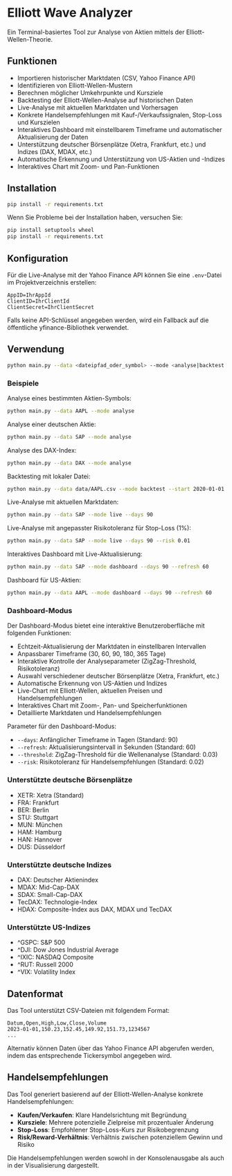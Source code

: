 # Elliott Wave Analyzer

Ein Terminal-basiertes Tool zur Analyse von Aktien mittels der Elliott-Wellen-Theorie.

## Funktionen

- Importieren historischer Marktdaten (CSV, Yahoo Finance API)
- Identifizieren von Elliott-Wellen-Mustern
- Berechnen möglicher Umkehrpunkte und Kursziele
- Backtesting der Elliott-Wellen-Analyse auf historischen Daten
- Live-Analyse mit aktuellen Marktdaten und Vorhersagen
- Konkrete Handelsempfehlungen mit Kauf-/Verkaufssignalen, Stop-Loss und Kurszielen
- Interaktives Dashboard mit einstellbarem Timeframe und automatischer Aktualisierung der Daten
- Unterstützung deutscher Börsenplätze (Xetra, Frankfurt, etc.) und Indizes (DAX, MDAX, etc.)
- Automatische Erkennung und Unterstützung von US-Aktien und -Indizes
- Interaktives Chart mit Zoom- und Pan-Funktionen

## Installation

```bash
pip install -r requirements.txt
```

Wenn Sie Probleme bei der Installation haben, versuchen Sie:

```bash
pip install setuptools wheel
pip install -r requirements.txt
```

## Konfiguration

Für die Live-Analyse mit der Yahoo Finance API können Sie eine `.env`-Datei im Projektverzeichnis erstellen:

```
AppID=IhrAppId
ClientID=IhrClientId
ClientSecret=IhrClientSecret
```

Falls keine API-Schlüssel angegeben werden, wird ein Fallback auf die öffentliche yfinance-Bibliothek verwendet.

## Verwendung

```bash
python main.py --data <dateipfad_oder_symbol> --mode <analyse|backtest|live|dashboard> [--start YYYY-MM-DD] [--end YYYY-MM-DD]
```

### Beispiele

Analyse eines bestimmten Aktien-Symbols:
```bash
python main.py --data AAPL --mode analyse
```

Analyse einer deutschen Aktie:
```bash
python main.py --data SAP --mode analyse
```

Analyse des DAX-Index:
```bash
python main.py --data DAX --mode analyse
```

Backtesting mit lokaler Datei:
```bash
python main.py --data data/AAPL.csv --mode backtest --start 2020-01-01 --end 2022-12-31
```

Live-Analyse mit aktuellen Marktdaten:
```bash
python main.py --data SAP --mode live --days 90
```

Live-Analyse mit angepasster Risikotoleranz für Stop-Loss (1%):
```bash
python main.py --data SAP --mode live --days 90 --risk 0.01
```

Interaktives Dashboard mit Live-Aktualisierung:
```bash
python main.py --data SAP --mode dashboard --days 90 --refresh 60
```

Dashboard für US-Aktien:
```bash
python main.py --data AAPL --mode dashboard --days 90 --refresh 60
```

### Dashboard-Modus

Der Dashboard-Modus bietet eine interaktive Benutzeroberfläche mit folgenden Funktionen:

- Echtzeit-Aktualisierung der Marktdaten in einstellbaren Intervallen
- Anpassbarer Timeframe (30, 60, 90, 180, 365 Tage)
- Interaktive Kontrolle der Analyseparameter (ZigZag-Threshold, Risikotoleranz)
- Auswahl verschiedener deutscher Börsenplätze (Xetra, Frankfurt, etc.)
- Automatische Erkennung von US-Aktien und Indizes
- Live-Chart mit Elliott-Wellen, aktuellen Preisen und Handelsempfehlungen
- Interaktives Chart mit Zoom-, Pan- und Speicherfunktionen
- Detaillierte Marktdaten und Handelsempfehlungen

Parameter für den Dashboard-Modus:
- `--days`: Anfänglicher Timeframe in Tagen (Standard: 90)
- `--refresh`: Aktualisierungsintervall in Sekunden (Standard: 60)
- `--threshold`: ZigZag-Threshold für die Wellenanalyse (Standard: 0.03)
- `--risk`: Risikotoleranz für Handelsempfehlungen (Standard: 0.02)

### Unterstützte deutsche Börsenplätze

- XETR: Xetra (Standard)
- FRA: Frankfurt
- BER: Berlin
- STU: Stuttgart
- MUN: München
- HAM: Hamburg
- HAN: Hannover
- DUS: Düsseldorf

### Unterstützte deutsche Indizes

- DAX: Deutscher Aktienindex
- MDAX: Mid-Cap-DAX
- SDAX: Small-Cap-DAX
- TecDAX: Technologie-Index
- HDAX: Composite-Index aus DAX, MDAX und TecDAX

### Unterstützte US-Indizes

- ^GSPC: S&P 500
- ^DJI: Dow Jones Industrial Average
- ^IXIC: NASDAQ Composite
- ^RUT: Russell 2000
- ^VIX: Volatility Index

## Datenformat

Das Tool unterstützt CSV-Dateien mit folgendem Format:
```
Datum,Open,High,Low,Close,Volume
2023-01-01,150.23,152.45,149.92,151.73,1234567
...
```

Alternativ können Daten über das Yahoo Finance API abgerufen werden, indem das entsprechende Tickersymbol angegeben wird.

## Handelsempfehlungen

Das Tool generiert basierend auf der Elliott-Wellen-Analyse konkrete Handelsempfehlungen:

- **Kaufen/Verkaufen**: Klare Handelsrichtung mit Begründung
- **Kursziele**: Mehrere potenzielle Zielpreise mit prozentualer Änderung
- **Stop-Loss**: Empfohlener Stop-Loss-Kurs zur Risikobegrenzung
- **Risk/Reward-Verhältnis**: Verhältnis zwischen potenziellem Gewinn und Risiko

Die Handelsempfehlungen werden sowohl in der Konsolenausgabe als auch in der Visualisierung dargestellt. 